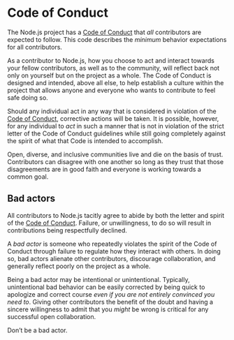 # Code of Conduct

The Node.js project has a [Code of Conduct](https://github.com/nodejs/admin/blob/HEAD/CODE_OF_CONDUCT.md) that _all_ contributors are expected to follow. This code describes the _minimum_ behavior expectations for all contributors.

As a contributor to Node.js, how you choose to act and interact towards your fellow contributors, as well as to the community, will reflect back not only on yourself but on the project as a whole. The Code of Conduct is designed and intended, above all else, to help establish a culture within the project that allows anyone and everyone who wants to contribute to feel safe doing so.

Should any individual act in any way that is considered in violation of the [Code of Conduct](https://github.com/nodejs/admin/blob/HEAD/CODE_OF_CONDUCT.md), corrective actions will be taken. It is possible, however, for any individual to _act_ in such a manner that is not in violation of the strict letter of the Code of Conduct guidelines while still going completely against the spirit of what that Code is intended to accomplish.

Open, diverse, and inclusive communities live and die on the basis of trust. Contributors can disagree with one another so long as they trust that those disagreements are in good faith and everyone is working towards a common goal.

## Bad actors

All contributors to Node.js tacitly agree to abide by both the letter and spirit of the [Code of Conduct](https://github.com/nodejs/admin/blob/HEAD/CODE_OF_CONDUCT.md). Failure, or unwillingness, to do so will result in contributions being respectfully declined.

A _bad actor_ is someone who repeatedly violates the spirit of the Code of Conduct through failure to regulate how they interact with others. In doing so, bad actors alienate other contributors, discourage collaboration, and generally reflect poorly on the project as a whole.

Being a bad actor may be intentional or unintentional. Typically, unintentional bad behavior can be easily corrected by being quick to apologize and correct course _even if you are not entirely convinced you need to_. Giving other contributors the benefit of the doubt and having a sincere willingness to admit that you _might_ be wrong is critical for any successful open collaboration.

Don’t be a bad actor.
